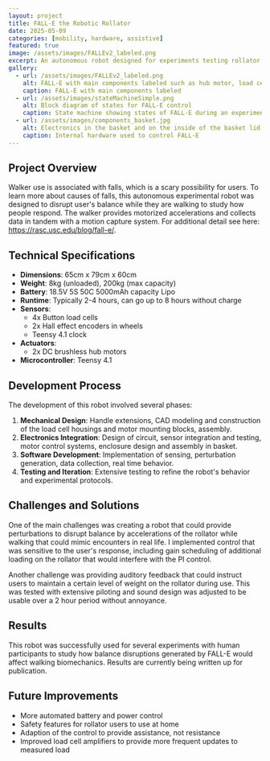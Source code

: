 ```yaml
---
layout: project
title: FALL-E the Robotic Rollator
date: 2025-05-09
categories: [mobility, hardware, assistive]
featured: true
image: /assets/images/FALLEv2_labeled.png
excerpt: An autonomous robot designed for experiments testing rollator users balance in response to perturbation.
gallery:
  - url: /assets/images/FALLEv2_labeled.png
    alt: FALL-E with main components labeled such as hub motor, load cell, electronics and headphones.
    caption: FALL-E with main components labeled
  - url: /assets/images/stateMachineSimple.png
    alt: Block diagram of states for FALL-E control
    caption: State machine showing states of FALL-E during an experiment
  - url: /assets/images/components_basket.jpg
    alt: Electronics in the basket and on the inside of the basket lid of FALL-E 
    caption: Internal hardware used to control FALL-E
---
```


## Project Overview

Walker use is associated with falls, which is a scary possibility for users. To learn more about causes of falls, this autonomous experimental robot was designed to disrupt user's balance while they are walking to study how people respond. The walker provides motorized accelerations and collects data in tandem with a motion capture system. For additional detail see here: https://rasc.usc.edu/blog/fall-e/.

## Technical Specifications

- **Dimensions**: 65cm x 79cm x 60cm
- **Weight**: 8kg (unloaded), 200kg (max capacity)
- **Battery**: 18.5V 5S 50C 5000mAh capacity Lipo
- **Runtime**: Typically 2-4 hours, can go up to 8 hours without charge
- **Sensors**: 
  - 4x Button load cells
  - 2x Hall effect encoders in wheels
  - Teensy 4.1 clock
- **Actuators**:
  - 2x DC brushless hub motors
- **Microcontroller**: Teensy 4.1

## Development Process

The development of this robot involved several phases:

1. **Mechanical Design**: Handle extensions, CAD modeling and construction of the load cell housings and motor mounting blocks, assembly.
2. **Electronics Integration**: Design of circuit, sensor integration and testing, motor control systems, enclosure design and assembly in basket.
3. **Software Development**: Implementation of sensing, perturbation generation, data collection, real time behavior.
4. **Testing and Iteration**: Extensive testing to refine the robot's behavior and experimental protocols.

## Challenges and Solutions

One of the main challenges was creating a robot that could provide perturbations to disrupt balance by accelerations of the rollator while walking that could mimic encounters in real life. I implemented control that was sensitive to the user's response, including gain scheduling of additional loading on the rollator that would interfere with the PI control.

Another challenge was providing auditory feedback that could instruct users to maintain a certain level of weight on the rollator during use. This was tested with extensive piloting and sound design was adjusted to be usable over a 2 hour period without annoyance.

## Results

This robot was successfully used for several experiments with human participants to study how balance disruptions generated by FALL-E would affect walking biomechanics. Results are currently being written up for publication.

## Future Improvements

- More automated battery and power control 
- Safety features for rollator users to use at home
- Adaption of the control to provide assistance, not resistance
- Improved load cell amplifiers to provide more frequent updates to measured load
